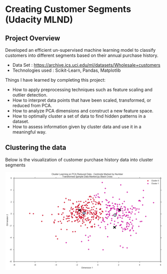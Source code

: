 [//]: # (Image References)

[image1]: ./images/cluster.png "cluster"

# Creating Customer Segments (Udacity MLND)

## Project Overview
Developed an efficient un-supervised machine learning model to classify customers into different segments based on their annual purchase history.
- Data Set : https://archive.ics.uci.edu/ml/datasets/Wholesale+customers
- Technologies used : Scikit-Learn, Pandas, Matplotlib

Things I have learned by completing this project:
- How to apply preprocessing techniques such as feature scaling and outlier detection.
- How to interpret data points that have been scaled, transformed, or reduced from PCA.
- How to analyze PCA dimensions and construct a new feature space.
- How to optimally cluster a set of data to find hidden patterns in a dataset.
- How to assess information given by cluster data and use it in a meaningful way.

## Clustering the data
Below is the visualization of customer purchase history data into cluster segments

![cluster][image1]